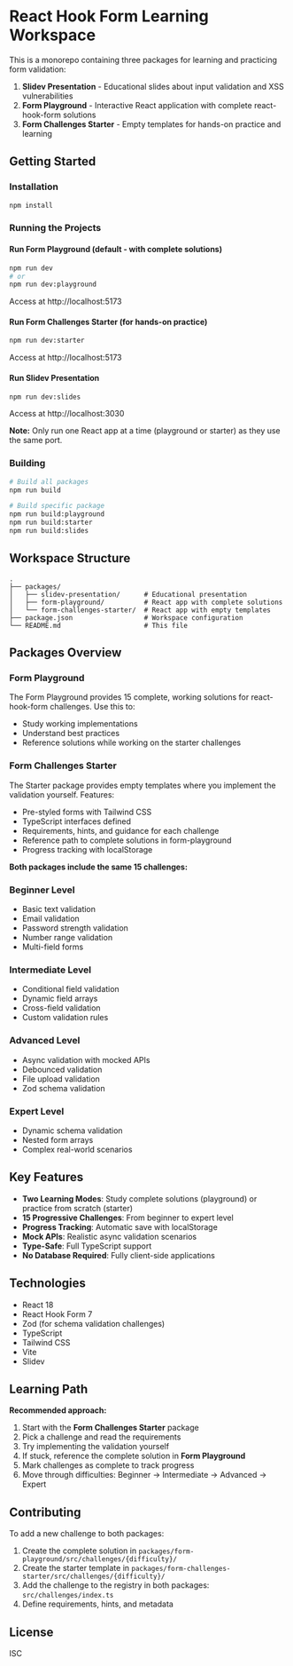 # React Hook Form Learning Workspace

This is a monorepo containing three packages for learning and practicing form validation:

1. **Slidev Presentation** - Educational slides about input validation and XSS vulnerabilities
2. **Form Playground** - Interactive React application with complete react-hook-form solutions
3. **Form Challenges Starter** - Empty templates for hands-on practice and learning

## Getting Started

### Installation

```bash
npm install
```

### Running the Projects

#### Run Form Playground (default - with complete solutions)
```bash
npm run dev
# or
npm run dev:playground
```
Access at http://localhost:5173

#### Run Form Challenges Starter (for hands-on practice)
```bash
npm run dev:starter
```
Access at http://localhost:5173

#### Run Slidev Presentation
```bash
npm run dev:slides
```
Access at http://localhost:3030

**Note:** Only run one React app at a time (playground or starter) as they use the same port.

### Building

```bash
# Build all packages
npm run build

# Build specific package
npm run build:playground
npm run build:starter
npm run build:slides
```

## Workspace Structure

```
.
├── packages/
│   ├── slidev-presentation/      # Educational presentation
│   ├── form-playground/          # React app with complete solutions
│   └── form-challenges-starter/  # React app with empty templates
├── package.json                  # Workspace configuration
└── README.md                     # This file
```

## Packages Overview

### Form Playground

The Form Playground provides 15 complete, working solutions for react-hook-form challenges. Use this to:
- Study working implementations
- Understand best practices
- Reference solutions while working on the starter challenges

### Form Challenges Starter

The Starter package provides empty templates where you implement the validation yourself. Features:
- Pre-styled forms with Tailwind CSS
- TypeScript interfaces defined
- Requirements, hints, and guidance for each challenge
- Reference path to complete solutions in form-playground
- Progress tracking with localStorage

**Both packages include the same 15 challenges:**

### Beginner Level
- Basic text validation
- Email validation
- Password strength validation
- Number range validation
- Multi-field forms

### Intermediate Level
- Conditional field validation
- Dynamic field arrays
- Cross-field validation
- Custom validation rules

### Advanced Level
- Async validation with mocked APIs
- Debounced validation
- File upload validation
- Zod schema validation

### Expert Level
- Dynamic schema validation
- Nested form arrays
- Complex real-world scenarios

## Key Features

- **Two Learning Modes**: Study complete solutions (playground) or practice from scratch (starter)
- **15 Progressive Challenges**: From beginner to expert level
- **Progress Tracking**: Automatic save with localStorage
- **Mock APIs**: Realistic async validation scenarios
- **Type-Safe**: Full TypeScript support
- **No Database Required**: Fully client-side applications

## Technologies

- React 18
- React Hook Form 7
- Zod (for schema validation challenges)
- TypeScript
- Tailwind CSS
- Vite
- Slidev

## Learning Path

**Recommended approach:**

1. Start with the **Form Challenges Starter** package
2. Pick a challenge and read the requirements
3. Try implementing the validation yourself
4. If stuck, reference the complete solution in **Form Playground**
5. Mark challenges as complete to track progress
6. Move through difficulties: Beginner → Intermediate → Advanced → Expert

## Contributing

To add a new challenge to both packages:

1. Create the complete solution in `packages/form-playground/src/challenges/{difficulty}/`
2. Create the starter template in `packages/form-challenges-starter/src/challenges/{difficulty}/`
3. Add the challenge to the registry in both packages: `src/challenges/index.ts`
4. Define requirements, hints, and metadata

## License

ISC

